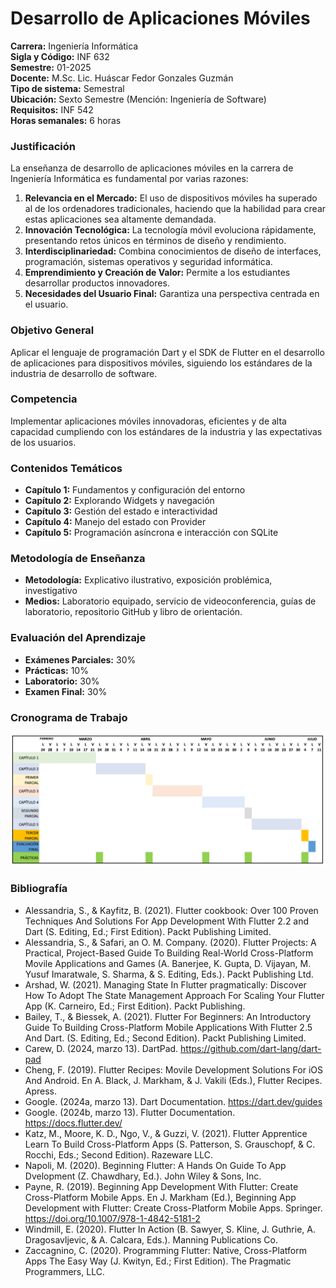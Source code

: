 # Desarrollo de Aplicaciones Móviles

**Carrera:** Ingeniería Informática  
**Sigla y Código:** INF 632  
**Semestre:** 01-2025  
**Docente:** M.Sc. Lic. Huáscar Fedor Gonzales Guzmán  
**Tipo de sistema:** Semestral  
**Ubicación:** Sexto Semestre (Mención: Ingeniería de Software)  
**Requisitos:** INF 542  
**Horas semanales:** 6 horas  

### Justificación
La enseñanza de desarrollo de aplicaciones móviles en la carrera de Ingeniería Informática es fundamental por varias razones:

1. **Relevancia en el Mercado:** El uso de dispositivos móviles ha superado al de los ordenadores tradicionales, haciendo que la habilidad para crear estas aplicaciones sea altamente demandada.
2. **Innovación Tecnológica:** La tecnología móvil evoluciona rápidamente, presentando retos únicos en términos de diseño y rendimiento.
3. **Interdisciplinariedad:** Combina conocimientos de diseño de interfaces, programación, sistemas operativos y seguridad informática.
4. **Emprendimiento y Creación de Valor:** Permite a los estudiantes desarrollar productos innovadores.
5. **Necesidades del Usuario Final:** Garantiza una perspectiva centrada en el usuario.

### Objetivo General
Aplicar el lenguaje de programación Dart y el SDK de Flutter en el desarrollo de aplicaciones para dispositivos móviles, siguiendo los estándares de la industria de desarrollo de software.

### Competencia
Implementar aplicaciones móviles innovadoras, eficientes y de alta capacidad cumpliendo con los estándares de la industria y las expectativas de los usuarios.

### Contenidos Temáticos
- **Capítulo 1:** Fundamentos y configuración del entorno
- **Capítulo 2:** Explorando Widgets y navegación
- **Capítulo 3:** Gestión del estado e interactividad
- **Capítulo 4:** Manejo del estado con Provider
- **Capítulo 5:** Programación asíncrona e interacción con SQLite

### Metodología de Enseñanza
- **Metodología:** Explicativo ilustrativo, exposición problémica, investigativo
- **Medios:** Laboratorio equipado, servicio de videoconferencia, guías de laboratorio, repositorio GitHub y libro de orientación.

### Evaluación del Aprendizaje
- **Exámenes Parciales:** 30%
- **Prácticas:** 10%
- **Laboratorio:** 30%
- **Examen Final:** 30%

### Cronograma de Trabajo
![Imagen del cronograma](./imagenes/inf632-cronograma.png)

### Bibliografía
- Alessandria, S., & Kayfitz, B. (2021). Flutter cookbook: Over 100 Proven Techniques And Solutions For App Development With Flutter 2.2 and Dart (S. Editing, Ed.; First Edition). Packt Publishing Limited. 
- Alessandria, S., & Safari, an O. M. Company. (2020). Flutter Projects: A Practical, Project-Based Guide To Building Real-World Cross-Platform Movile Applications and Games (A. Banerjee, K. Gupta, D. Vijayan, M. Yusuf Imaratwale, S. Sharma, & S. Editing, Eds.). Packt Publishing Ltd. 
- Arshad, W. (2021). Managing State In Flutter pragmatically: Discover How To Adopt The State Management Approach For Scaling Your Flutter App (K. Carneiro, Ed.; First Edition). Packt Publishing. 
- Bailey, T., & Biessek, A. (2021). Flutter For Beginners: An Introductory Guide To Building Cross-Platform Mobile Applications With Flutter 2.5 And Dart. (S. Editing, Ed.; Second Edition). Packt Publishing Limited. 
- Carew, D. (2024, marzo 13). DartPad. https://github.com/dart-lang/dart-pad 
- Cheng, F. (2019). Flutter Recipes: Movile Development Solutions For iOS And Android. En A. Black, J. Markham, & J. Vakili (Eds.), Flutter Recipes. Apress. 
- Google. (2024a, marzo 13). Dart Documentation. https://dart.dev/guides 
- Google. (2024b, marzo 13). Flutter Documentation. https://docs.flutter.dev/ 
- Katz, M., Moore, K. D., Ngo, V., & Guzzi, V. (2021). Flutter Apprentice Learn To Build Cross-Platform Apps (S. Patterson, S. Grauschopf, & C. Rocchi, Eds.; Second Edition). Razeware LLC. 
- Napoli, M. (2020). Beginning Flutter: A Hands On Guide To App Dvelopment (Z. Chawdhary, Ed.). John Wiley & Sons, Inc. 
- Payne, R. (2019). Beginning App Development With Flutter: Create Cross-Platform Mobile Apps. En J. Markham (Ed.), Beginning App Development with Flutter: Create Cross-Platform Mobile Apps. Springer. https://doi.org/10.1007/978-1-4842-5181-2 
- Windmill, E. (2020). Flutter In Action (B. Sawyer, S. Kline, J. Guthrie, A. Dragosavljevic, & A. Calcara, Eds.). Manning Publications Co. 
- Zaccagnino, C. (2020). Programming Flutter: Native, Cross-Platform Apps The Easy Way (J. Kwityn, Ed.; First Edition). The Pragmatic Programmers, LLC.

